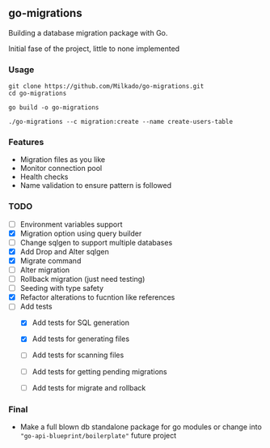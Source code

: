 ## go-migrations

Building a database migration package with Go.

Initial fase of the project, little to none implemented

### Usage
```clone the repo
git clone https://github.com/Milkado/go-migrations.git
cd go-migrations
```

```build the binary
go build -o go-migrations
```

```run the binary
./go-migrations --c migration:create --name create-users-table
```

### Features
- Migration files as you like
- Monitor connection pool
- Health checks
- Name validation to ensure pattern is followed

### TODO
- [ ] Environment variables support
- [X] Migration option using query builder
- [ ] Change sqlgen to support multiple databases
- [X] Add Drop and Alter sqlgen
- [X] Migrate command
- [ ] Alter migration
- [ ] Rollback migration (just need testing)
- [ ] Seeding with type safety
- [X] Refactor alterations to fucntion like references
- [ ] Add tests
    - [X] Add tests for SQL generation
    - [X] Add tests for generating files
    - [ ] Add tests for scanning files
    - [ ] Add tests for getting pending migrations
    - [ ] Add tests for migrate and rollback



### Final
- Make a full blown db standalone package for go modules or change into ```"go-api-blueprint/boilerplate"``` future project